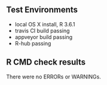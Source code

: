 ## Test Environments

* local OS X install, R 3.6.1
* travis CI build passing
* appveyor build passing
* R-hub passing

## R CMD check results
There were no ERRORs or WARNINGs.
